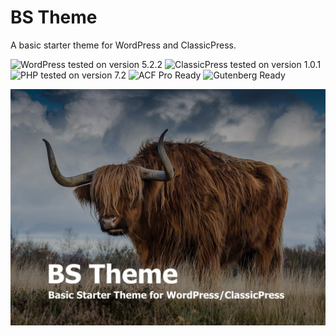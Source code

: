 # BS Theme

A basic starter theme for WordPress and ClassicPress.

![WordPress tested on version 5.2.2](https://img.shields.io/badge/WordPress-5.2.2-0073aa.svg?style=flat-square)
![ClassicPress tested on version 1.0.1](https://img.shields.io/badge/ClassicPress-1.0.1-03768e.svg?style=flat-square)
![PHP tested on version 7.2](https://img.shields.io/badge/PHP-tested%207.2-8892bf.svg?style=flat-square)
![ACF Pro Ready](https://img.shields.io/badge/ACF%20Pro-ready-00d3ae.svg?style=flat-square)
![Gutenberg Ready](https://img.shields.io/badge/Gutenberg-ready-00a0d2.svg?style=flat-square)

![](https://raw.githubusercontent.com/ControlledChaos/bs-theme/master/screenshot.jpg)